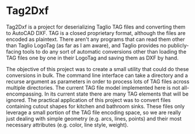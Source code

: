# Tag2Dxf
Tag2Dxf is a project for deserializing Taglio TAG files and converting them to AutoCAD DXF. TAG is a closed proprietary format, although the files are encoded as plaintext. There aren't any programs that can read them other than Taglio LogoTag (as far as I am aware), and Taglio provides no publicly-facing tools to do any sort of automatic conversions other than loading the TAG files one by one in their LogoTag and saving them as DXF by hand.

The objective of this project was to create a small utility that could do these conversions in bulk. The command line interface can take a directory and a recurse argument as parameters in order to process lots of TAG files across multiple directories. The current TAG file model implemented here is not all-encompassing. In its current state there are many TAG elements that will be ignored. The practical application of this project was to convert files containing cutout shapes for kitchen and bathroom sinks. These files only leverage a small portion of the TAG file encoding space, so we are really just dealing with simple geometry (e.g. arcs, lines, points) and their most necessary attributes (e.g. color, line style, weight).

